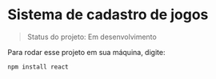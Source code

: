 <h1>Sistema de cadastro de jogos</h1>

> Status do projeto: Em desenvolvimento

Para rodar esse projeto em sua máquina, digite:

```
npm install react
```
